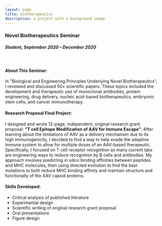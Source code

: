 ```yaml
---
layout: page
title: biotherapeutics
description: a project with a background image
---
```

### Novel Biotherapeutics Seminar         	            					     
##### *Student, September 2020 – December 2020*
&nbsp;  
#### About This Seminar:
In "Biological and Engineering Principles Underlying Novel Biotherapeutics", I reviewed and discussed 50+ scientific papers. These topics included the development and therapeutic use of monoclonal antibodies, protein engineering, drug delivery, nucleic acid-based biotherapeutics, embryonic stem cells, and cancer immunotherapy.​

#### Research Proposal Final Project:
I designed and wrote 12-page, independent, original research grant proposal: **“T cell Epitope Modification of AAV for Immune Escape”**. After learning about the limitations of AAV as a delivery mechanism due to its high immunogenicity, I decided to find a way to help evade the adaptive immune system to allow for multiple doses of an AAV-based therapeutic. Specifically, I focused on T cell receptor recognition as many current labs are engineering ways to reduce recognition by B cells and antibodies. My approach involves predicting *in silico* binding affinities between peptides and MHC molecules, then using directed evolution to find the best mutations to both reduce MHC binding affinity and maintain structure and functionally of the AAV capsid proteins.

#### Skills Developed:
- Critical analysis of published literature
- Experimental design
- Scientific writing of original research grant proposal
- Oral presentations
- Figure design
